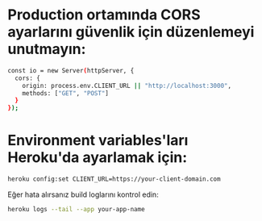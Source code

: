 # Production ortamında CORS ayarlarını güvenlik için düzenlemeyi unutmayın:

```bash 
const io = new Server(httpServer, {
  cors: {
    origin: process.env.CLIENT_URL || "http://localhost:3000",
    methods: ["GET", "POST"]
  }
});
```

# Environment variables'ları Heroku'da ayarlamak için:

```bash
heroku config:set CLIENT_URL=https://your-client-domain.com
```

Eğer hata alırsanız build loglarını kontrol edin:

```bash
heroku logs --tail --app your-app-name
```